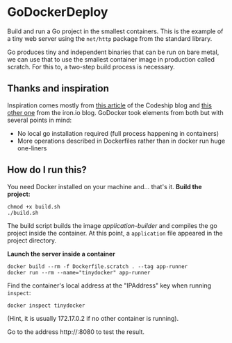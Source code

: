 # GoDockerDeploy

Build and run a Go project in the smallest containers. This is the example of
a tiny web server using the `net/http` package from the standard library.   

Go produces tiny and independent binaries that can be run on bare metal, we can
use that to use the smallest container image in production called scratch. For
this to, a two-step build process is necessary.

## Thanks and inspiration

Inspiration comes mostly from
[this article](https://blog.codeship.com/building-minimal-docker-containers-for-go-applications/)
of the Codeship blog and [this other one](https://www.iron.io/an-easier-way-to-create-tiny-golang-docker-images/)
from the iron.io blog.
GoDocker took elements from both but with several points in mind:
* No local go installation required (full process happening in containers)
* More operations described in Dockerfiles rather than in docker run huge one-liners

## How do I run this?

You need Docker installed on your machine and... that's it.
**Build the project:**  
```
chmod +x build.sh
./build.sh
```

The build script builds the image *application-builder* and compiles
the go project inside the container. At this point, a `application` file appeared
in the project directory.

**Launch the server inside a container**  
```
docker build --rm -f Dockerfile.scratch . --tag app-runner
docker run --rm --name="tinydocker" app-runner
```

Find the container's local address at the "IPAddress" key when running `inspect`:  
```
docker inspect tinydocker
```
(Hint, it is usually 172.17.0.2 if no other container is running).

Go to the address http://<IPAddress>:8080 to test the result.

